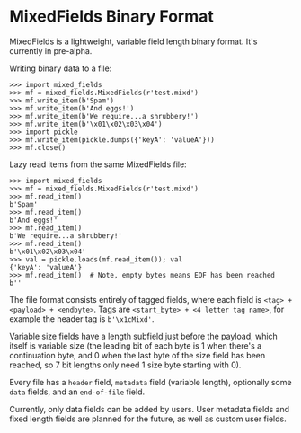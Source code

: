 # MixedFields Binary Format

MixedFields is a lightweight, variable field length binary format. It's currently in pre-alpha.

Writing binary data to a file:

```
>>> import mixed_fields
>>> mf = mixed_fields.MixedFields(r'test.mixd')
>>> mf.write_item(b'Spam')
>>> mf.write_item(b'And eggs!')
>>> mf.write_item(b'We require...a shrubbery!')
>>> mf.write_item(b'\x01\x02\x03\x04')
>>> import pickle
>>> mf.write_item(pickle.dumps({'keyA': 'valueA'}))
>>> mf.close()
```

Lazy read items from the same MixedFields file:

```
>>> import mixed_fields
>>> mf = mixed_fields.MixedFields(r'test.mixd')
>>> mf.read_item()
b'Spam'
>>> mf.read_item()
b'And eggs!'
>>> mf.read_item()
b'We require...a shrubbery!'
>>> mf.read_item()
b'\x01\x02\x03\x04'
>>> val = pickle.loads(mf.read_item()); val
{'keyA': 'valueA'}
>>> mf.read_item()  # Note, empty bytes means EOF has been reached
b''
```

The file format consists entirely of tagged fields, where each field is
`<tag> + <payload> + <endbyte>`. Tags are `<start_byte> + <4 letter tag name>`,
for example the header tag is `b'\x1cMixd'`.

Variable size fields have a length subfield just before the payload, which
itself is variable size (the leading bit of each byte is 1 when there's a
continuation byte, and 0 when the last byte of the size field has been reached,
so 7 bit lengths only need 1 size byte starting with 0).

Every file has a `header` field, `metadata` field (variable length), optionally
some `data` fields, and an `end-of-file` field.

Currently, only data fields can be added by users. User metadata fields and fixed
length fields are planned for the future, as well as custom user fields.
